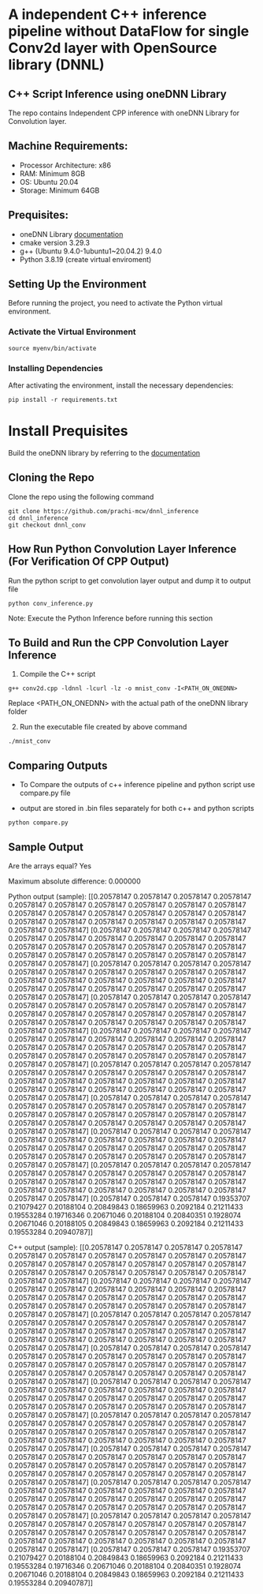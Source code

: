 # A independent C++ inference pipeline without DataFlow for single Conv2d layer with OpenSource library (DNNL)

## C++ Script Inference using oneDNN Library  
The repo contains Independent CPP inference with oneDNN Library for Convolution layer.

## Machine Requirements:
- Processor Architecture: x86
- RAM: Minimum 8GB
- OS: Ubuntu 20.04 
- Storage: Minimum 64GB

## Prequisites:
- oneDNN Library [documentation](https://github.com/oneapi-src/oneAPI-samples/tree/master/Libraries/oneDNN)
- cmake version 3.29.3
- g++ (Ubuntu 9.4.0-1ubuntu1~20.04.2) 9.4.0
- Python 3.8.19 (create virtual enviroment)

## Setting Up the Environment

Before running the project, you need to activate the Python virtual environment.

### Activate the Virtual Environment

```
source myenv/bin/activate
```

### Installing Dependencies

After activating the environment, install the necessary dependencies:

```
pip install -r requirements.txt
```

# Install Prequisites

 Build the oneDNN library by referring to the [documentation](https://oneapi-src.github.io/oneDNN/dev_guide_build.html)

## Cloning the Repo 
Clone the repo using the following command  
```
git clone https://github.com/prachi-mcw/dnnl_inference
cd dnnl_inference
git checkout dnnl_conv
```  

## How  Run Python Convolution Layer Inference (For Verification Of CPP Output)


Run the python script to get convolution layer output and dump it to output file
```
python conv_inference.py
```

Note: Execute the Python Inference before running this section
## To Build and Run the CPP Convolution Layer Inference 
  
1. Compile the C++ script 
```
g++ conv2d.cpp -ldnnl -lcurl -lz -o mnist_conv -I<PATH_ON_ONEDNN> 
```
Replace <PATH_ON_ONEDNN> with the actual path of the oneDNN library folder

2. Run the executable file  created by above command 
```
./mnist_conv
```

## Comparing Outputs 
- To Compare the outputs of c++ inference pipeline and python script use compare.py file 

- output are stored in .bin files separately for both c++ and python scripts 
```
python compare.py
```

## Sample Output 

Are the arrays equal? Yes

Maximum absolute difference: 0.000000

Python output (sample):
[[0.20578147 0.20578147 0.20578147 0.20578147 0.20578147 0.20578147
  0.20578147 0.20578147 0.20578147 0.20578147 0.20578147 0.20578147
  0.20578147 0.20578147 0.20578147 0.20578147 0.20578147 0.20578147
  0.20578147 0.20578147 0.20578147 0.20578147 0.20578147 0.20578147]
 [0.20578147 0.20578147 0.20578147 0.20578147 0.20578147 0.20578147
  0.20578147 0.20578147 0.20578147 0.20578147 0.20578147 0.20578147
  0.20578147 0.20578147 0.20578147 0.20578147 0.20578147 0.20578147
  0.20578147 0.20578147 0.20578147 0.20578147 0.20578147 0.20578147]
 [0.20578147 0.20578147 0.20578147 0.20578147 0.20578147 0.20578147
  0.20578147 0.20578147 0.20578147 0.20578147 0.20578147 0.20578147
  0.20578147 0.20578147 0.20578147 0.20578147 0.20578147 0.20578147
  0.20578147 0.20578147 0.20578147 0.20578147 0.20578147 0.20578147]
 [0.20578147 0.20578147 0.20578147 0.20578147 0.20578147 0.20578147
  0.20578147 0.20578147 0.20578147 0.20578147 0.20578147 0.20578147
  0.20578147 0.20578147 0.20578147 0.20578147 0.20578147 0.20578147
  0.20578147 0.20578147 0.20578147 0.20578147 0.20578147 0.20578147]
 [0.20578147 0.20578147 0.20578147 0.20578147 0.20578147 0.20578147
  0.20578147 0.20578147 0.20578147 0.20578147 0.20578147 0.20578147
  0.20578147 0.20578147 0.20578147 0.20578147 0.20578147 0.20578147
  0.20578147 0.20578147 0.20578147 0.20578147 0.20578147 0.20578147]
 [0.20578147 0.20578147 0.20578147 0.20578147 0.20578147 0.20578147
  0.20578147 0.20578147 0.20578147 0.20578147 0.20578147 0.20578147
  0.20578147 0.20578147 0.20578147 0.20578147 0.20578147 0.20578147
  0.20578147 0.20578147 0.20578147 0.20578147 0.20578147 0.20578147]
 [0.20578147 0.20578147 0.20578147 0.20578147 0.20578147 0.20578147
  0.20578147 0.20578147 0.20578147 0.20578147 0.20578147 0.20578147
  0.20578147 0.20578147 0.20578147 0.20578147 0.20578147 0.20578147
  0.20578147 0.20578147 0.20578147 0.20578147 0.20578147 0.20578147]
 [0.20578147 0.20578147 0.20578147 0.20578147 0.20578147 0.20578147
  0.20578147 0.20578147 0.20578147 0.20578147 0.20578147 0.20578147
  0.20578147 0.20578147 0.20578147 0.20578147 0.20578147 0.20578147
  0.20578147 0.20578147 0.20578147 0.20578147 0.20578147 0.20578147]
 [0.20578147 0.20578147 0.20578147 0.20578147 0.20578147 0.20578147
  0.20578147 0.20578147 0.20578147 0.20578147 0.20578147 0.20578147
  0.20578147 0.20578147 0.20578147 0.20578147 0.20578147 0.20578147
  0.20578147 0.20578147 0.20578147 0.20578147 0.20578147 0.20578147]
 [0.20578147 0.20578147 0.20578147 0.19353707 0.21079427 0.20188104
  0.20849843 0.18659963 0.2092184  0.21211433 0.19553284 0.19716346
  0.20671046 0.20188104 0.20840351 0.1928074  0.20671046 0.20188105
  0.20849843 0.18659963 0.2092184  0.21211433 0.19553284 0.20940787]]

C++ output (sample):
[[0.20578147 0.20578147 0.20578147 0.20578147 0.20578147 0.20578147
  0.20578147 0.20578147 0.20578147 0.20578147 0.20578147 0.20578147
  0.20578147 0.20578147 0.20578147 0.20578147 0.20578147 0.20578147
  0.20578147 0.20578147 0.20578147 0.20578147 0.20578147 0.20578147]
 [0.20578147 0.20578147 0.20578147 0.20578147 0.20578147 0.20578147
  0.20578147 0.20578147 0.20578147 0.20578147 0.20578147 0.20578147
  0.20578147 0.20578147 0.20578147 0.20578147 0.20578147 0.20578147
  0.20578147 0.20578147 0.20578147 0.20578147 0.20578147 0.20578147]
 [0.20578147 0.20578147 0.20578147 0.20578147 0.20578147 0.20578147
  0.20578147 0.20578147 0.20578147 0.20578147 0.20578147 0.20578147
  0.20578147 0.20578147 0.20578147 0.20578147 0.20578147 0.20578147
  0.20578147 0.20578147 0.20578147 0.20578147 0.20578147 0.20578147]
 [0.20578147 0.20578147 0.20578147 0.20578147 0.20578147 0.20578147
  0.20578147 0.20578147 0.20578147 0.20578147 0.20578147 0.20578147
  0.20578147 0.20578147 0.20578147 0.20578147 0.20578147 0.20578147
  0.20578147 0.20578147 0.20578147 0.20578147 0.20578147 0.20578147]
 [0.20578147 0.20578147 0.20578147 0.20578147 0.20578147 0.20578147
  0.20578147 0.20578147 0.20578147 0.20578147 0.20578147 0.20578147
  0.20578147 0.20578147 0.20578147 0.20578147 0.20578147 0.20578147
  0.20578147 0.20578147 0.20578147 0.20578147 0.20578147 0.20578147]
 [0.20578147 0.20578147 0.20578147 0.20578147 0.20578147 0.20578147
  0.20578147 0.20578147 0.20578147 0.20578147 0.20578147 0.20578147
  0.20578147 0.20578147 0.20578147 0.20578147 0.20578147 0.20578147
  0.20578147 0.20578147 0.20578147 0.20578147 0.20578147 0.20578147]
 [0.20578147 0.20578147 0.20578147 0.20578147 0.20578147 0.20578147
  0.20578147 0.20578147 0.20578147 0.20578147 0.20578147 0.20578147
  0.20578147 0.20578147 0.20578147 0.20578147 0.20578147 0.20578147
  0.20578147 0.20578147 0.20578147 0.20578147 0.20578147 0.20578147]
 [0.20578147 0.20578147 0.20578147 0.20578147 0.20578147 0.20578147
  0.20578147 0.20578147 0.20578147 0.20578147 0.20578147 0.20578147
  0.20578147 0.20578147 0.20578147 0.20578147 0.20578147 0.20578147
  0.20578147 0.20578147 0.20578147 0.20578147 0.20578147 0.20578147]
 [0.20578147 0.20578147 0.20578147 0.20578147 0.20578147 0.20578147
  0.20578147 0.20578147 0.20578147 0.20578147 0.20578147 0.20578147
  0.20578147 0.20578147 0.20578147 0.20578147 0.20578147 0.20578147
  0.20578147 0.20578147 0.20578147 0.20578147 0.20578147 0.20578147]
 [0.20578147 0.20578147 0.20578147 0.19353707 0.21079427 0.20188104
  0.20849843 0.18659963 0.2092184  0.21211433 0.19553284 0.19716346
  0.20671046 0.20188104 0.20840351 0.1928074  0.20671046 0.20188104
  0.20849843 0.18659963 0.2092184  0.21211433 0.19553284 0.20940787]]











